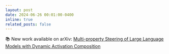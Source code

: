 ```yaml
---
layout: post
date: 2024-06-26 00:01:00-0400
inline: true
related_posts: false
---
```


📚 New work available on arXiv: [Multi-property Steering of Large Language Models with Dynamic Activation Composition](https://arxiv.org/abs/2406.17563)


